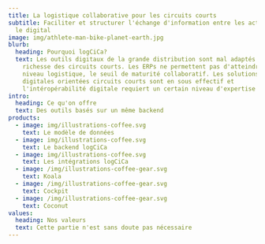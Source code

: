 ```yaml
---
title: La logistique collaborative pour les circuits courts
subtitle: Faciliter et structurer l'échange d'information entre les acteurs via
  le digital
image: img/athlete-man-bike-planet-earth.jpg
blurb:
  heading: Pourquoi logCiCa?
  text: Les outils digitaux de la grande distribution sont mal adaptés à la
    richesse des circuits courts. Les ERPs ne permettent pas d'atteindre, au
    niveau logistique, le seuil de maturité collaboratif. Les solutions
    digitales orientées circuits courts sont en sous effectif et
    l'intéropérabilité digitale requiert un certain niveau d'expertise
intro:
  heading: Ce qu'on offre
  text: Des outils basés sur un même backend
products:
  - image: img/illustrations-coffee.svg
    text: Le modèle de données
  - image: img/illustrations-coffee.svg
    text: Le backend logCiCa
  - image: img/illustrations-coffee.svg
    text: Les intégrations logCiCa
  - image: /img/illustrations-coffee-gear.svg
    text: Koala
  - image: /img/illustrations-coffee-gear.svg
    text: Cockpit
  - image: /img/illustrations-coffee-gear.svg
    text: Coconut
values:
  heading: Nos valeurs
  text: Cette partie n'est sans doute pas nécessaire
---
```

